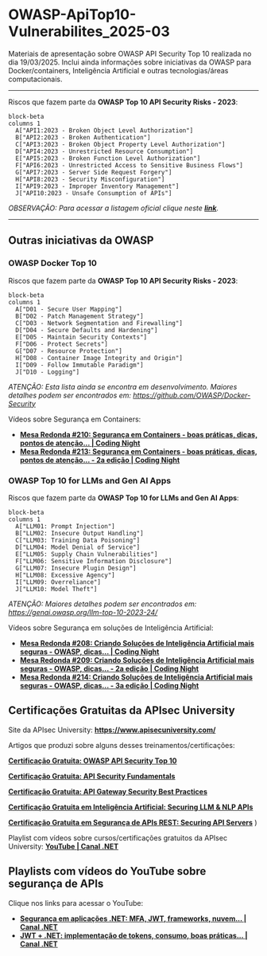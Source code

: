 # OWASP-ApiTop10-Vulnerabilites_2025-03
Materiais de apresentação sobre OWASP API Security Top 10 realizada no dia 19/03/2025. Inclui ainda informações sobre iniciativas da OWASP para Docker/containers, Inteligência Artificial e outras tecnologias/áreas computacionais.

---

Riscos que fazem parte da **OWASP Top 10 API Security Risks - 2023**:

```mermaid
block-beta
columns 1
  A["API1:2023 - Broken Object Level Authorization"]
  B["API2:2023 - Broken Authentication"]
  C["API3:2023 - Broken Object Property Level Authorization"]
  D["API4:2023 - Unrestricted Resource Consumption"]
  E["API5:2023 - Broken Function Level Authorization"]
  F["API6:2023 - Unrestricted Access to Sensitive Business Flows"]
  G["API7:2023 - Server Side Request Forgery"]
  H["API8:2023 - Security Misconfiguration"]
  I["API9:2023 - Improper Inventory Management"]
  J["API10:2023 - Unsafe Consumption of APIs"]
```

*OBSERVAÇÃO: Para acessar a listagem oficial clique neste [**link**](https://owasp.org/API-Security/editions/2023/en/0x11-t10/).*

---

## Outras iniciativas da OWASP

### OWASP Docker Top 10

Riscos que fazem parte da **OWASP Top 10 API Security Risks - 2023**:

```mermaid
block-beta
columns 1
  A["D01 - Secure User Mapping"]
  B["D02 - Patch Management Strategy"]
  C["D03 - Network Segmentation and Firewalling"]
  D["D04 - Secure Defaults and Hardening"]
  E["D05 - Maintain Security Contexts"]
  F["D06 - Protect Secrets"]
  G["D07 - Resource Protection"]
  H["D08 - Container Image Integrity and Origin"]
  I["D09 - Follow Immutable Paradigm"]
  J["D10 - Logging"]
```

*ATENÇÃO: Esta lista ainda se encontra em desenvolvimento. Maiores detalhes podem ser encontrados em: https://github.com/OWASP/Docker-Security*

Vídeos sobre Segurança em Containers:
- [**Mesa Redonda #210: Segurança em Containers - boas práticas, dicas, pontos de atenção... | Coding Night**](https://www.youtube.com/watch?v=3q-uwtaqfLU)
- [**Mesa Redonda #213: Segurança em Containers - boas práticas, dicas, pontos de atenção... - 2a edição | Coding Night**](https://www.youtube.com/watch?v=2sZZmiGEPPo)

### OWASP Top 10 for LLMs and Gen AI Apps

Riscos que fazem parte da **OWASP Top 10 for LLMs and Gen AI Apps**:

```mermaid
block-beta
columns 1
  A["LLM01: Prompt Injection"]
  B["LLM02: Insecure Output Handling"]
  C["LLM03: Training Data Poisoning"]
  D["LLM04: Model Denial of Service"]
  E["LLM05: Supply Chain Vulnerabilities"]
  F["LLM06: Sensitive Information Disclosure"]
  G["LLM07: Insecure Plugin Design"]
  H["LLM08: Excessive Agency"]
  I["LLM09: Overreliance"]
  J["LLM10: Model Theft"]
```

*ATENÇÃO: Maiores detalhes podem ser encontrados em: https://genai.owasp.org/llm-top-10-2023-24/*

Vídeos sobre Segurança em soluções de Inteligência Artificial:
- [**Mesa Redonda #208: Criando Soluções de Inteligência Artificial mais seguras - OWASP, dicas... | Coding Night**](https://www.youtube.com/watch?v=RbEdXJ214wY)
- [**Mesa Redonda #209: Criando Soluções de Inteligência Artificial mais seguras - OWASP, dicas... - 2a edição | Coding Night**](https://www.youtube.com/watch?v=vQtuuFF1i_M)
- [**Mesa Redonda #214: Criando Soluções de Inteligência Artificial mais seguras - OWASP, dicas... - 3a edição | Coding Night**](https://www.youtube.com/watch?v=20biIOOvzJE)

## Certificações Gratuitas da APIsec University

Site da APIsec University: **https://www.apisecuniversity.com/**

Artigos que produzi sobre alguns desses treinamentos/certificações:

[**Certificação Gratuita: OWASP API Security Top 10**](https://renatogroffe.medium.com/certifica%C3%A7%C3%A3o-gratuita-owasp-api-security-top-10-49187dadd141)

[**Certificação Gratuita: API Security Fundamentals**](https://renatogroffe.medium.com/certifica%C3%A7%C3%A3o-gratuita-api-security-fundamentals-40ff8a8f2eb0)

[**Certificação Gratuita: API Gateway Security Best Practices**](https://renatogroffe.medium.com/certifica%C3%A7%C3%A3o-gratuita-api-gateway-security-best-practices-feb18932d4a5)

[**Certificação Gratuita em Inteligência Artificial: Securing LLM & NLP APIs**](https://renatogroffe.medium.com/certifica%C3%A7%C3%A3o-gratuita-em-intelig%C3%AAncia-artificial-securing-llm-nlp-apis-bd8446c38a70)

[**Certificação Gratuita em Segurança de APIs REST: Securing API Servers**](https://renatogroffe.medium.com/certifica%C3%A7%C3%A3o-gratuita-em-intelig%C3%AAncia-artificial-securing-llm-nlp-apis-bd8446c38a70)
)

Playlist com vídeos sobre cursos/certificações gratuitos da APIsec University: [**YouTube | Canal .NET**](https://www.youtube.com/playlist?list=PLAbYWcQD84aOVPmfYElgDdL6s6OrpwSGC)

## Playlists com vídeos do YouTube sobre segurança de APIs

Clique nos links para acessar o YouTube:
- [**Segurança em aplicações .NET: MFA, JWT, frameworks, nuvem... | Canal .NET**](https://www.youtube.com/playlist?list=PLAbYWcQD84aPTzjI_Dxu5QHXq5LGJovOF)
- [**JWT + .NET: implementação de tokens, consumo, boas práticas... | Canal .NET**](https://www.youtube.com/playlist?list=PLAbYWcQD84aNfRYB8WJUAxazsKoNpMO2L)


